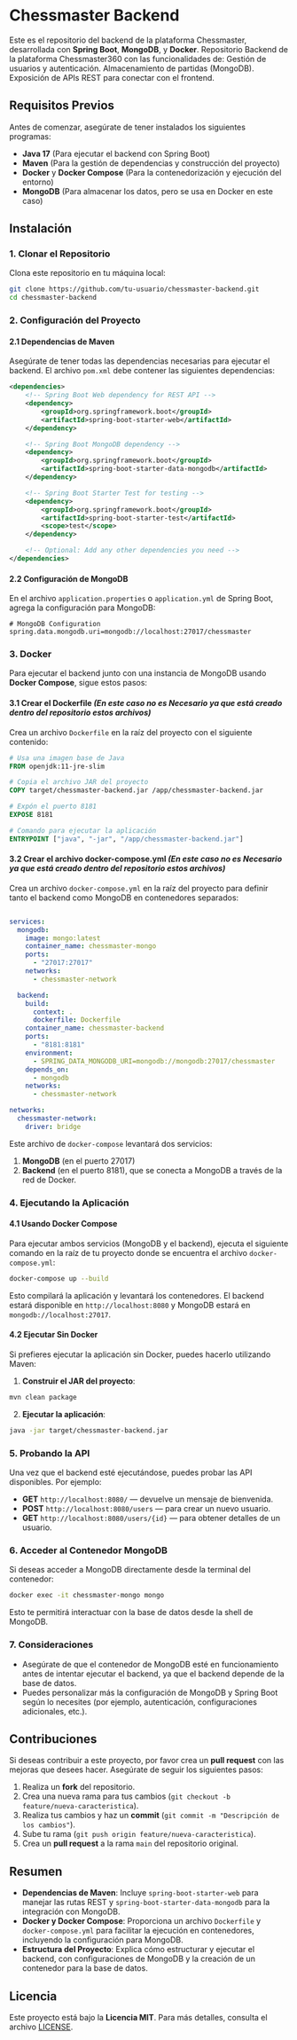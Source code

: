# Chessmaster Backend

Este es el repositorio del backend de la plataforma Chessmaster, desarrollada con **Spring Boot**, **MongoDB**, y **Docker**.
Repositorio Backend de la plataforma Chessmaster360 con las funcionalidades de: Gestión de usuarios y autenticación. Almacenamiento de partidas (MongoDB). Exposición de APIs REST para conectar con el frontend.

## Requisitos Previos

Antes de comenzar, asegúrate de tener instalados los siguientes programas:

- **Java 17** (Para ejecutar el backend con Spring Boot)
- **Maven** (Para la gestión de dependencias y construcción del proyecto)
- **Docker** y **Docker Compose** (Para la contenedorización y ejecución del entorno)
- **MongoDB** (Para almacenar los datos, pero se usa en Docker en este caso)

## Instalación

### 1. Clonar el Repositorio

Clona este repositorio en tu máquina local:

```bash
git clone https://github.com/tu-usuario/chessmaster-backend.git
cd chessmaster-backend
```

### 2. Configuración del Proyecto

#### 2.1 Dependencias de Maven

Asegúrate de tener todas las dependencias necesarias para ejecutar el backend. El archivo `pom.xml` debe contener las siguientes dependencias:

```xml
<dependencies>
    <!-- Spring Boot Web dependency for REST API -->
    <dependency>
        <groupId>org.springframework.boot</groupId>
        <artifactId>spring-boot-starter-web</artifactId>
    </dependency>

    <!-- Spring Boot MongoDB dependency -->
    <dependency>
        <groupId>org.springframework.boot</groupId>
        <artifactId>spring-boot-starter-data-mongodb</artifactId>
    </dependency>

    <!-- Spring Boot Starter Test for testing -->
    <dependency>
        <groupId>org.springframework.boot</groupId>
        <artifactId>spring-boot-starter-test</artifactId>
        <scope>test</scope>
    </dependency>

    <!-- Optional: Add any other dependencies you need -->
</dependencies>
```

#### 2.2 Configuración de MongoDB

En el archivo `application.properties` o `application.yml` de Spring Boot, agrega la configuración para MongoDB:

```properties
# MongoDB Configuration
spring.data.mongodb.uri=mongodb://localhost:27017/chessmaster
```

### 3. Docker

Para ejecutar el backend junto con una instancia de MongoDB usando **Docker Compose**, sigue estos pasos: 

#### 3.1 Crear el Dockerfile ***(En este caso no es Necesario ya que está creado dentro del repositorio estos archivos)***

Crea un archivo `Dockerfile` en la raíz del proyecto con el siguiente contenido:

```Dockerfile
# Usa una imagen base de Java
FROM openjdk:11-jre-slim

# Copia el archivo JAR del proyecto
COPY target/chessmaster-backend.jar /app/chessmaster-backend.jar

# Expón el puerto 8181
EXPOSE 8181

# Comando para ejecutar la aplicación
ENTRYPOINT ["java", "-jar", "/app/chessmaster-backend.jar"]
```

#### 3.2 Crear el archivo docker-compose.yml ***(En este caso no es Necesario ya que está creado dentro del repositorio estos archivos)***

Crea un archivo `docker-compose.yml` en la raíz del proyecto para definir tanto el backend como MongoDB en contenedores separados:

```yaml

services:
  mongodb:
    image: mongo:latest
    container_name: chessmaster-mongo
    ports:
      - "27017:27017"
    networks:
      - chessmaster-network

  backend:
    build:
      context: .
      dockerfile: Dockerfile
    container_name: chessmaster-backend
    ports:
      - "8181:8181"
    environment:
      - SPRING_DATA_MONGODB_URI=mongodb://mongodb:27017/chessmaster
    depends_on:
      - mongodb
    networks:
      - chessmaster-network

networks:
  chessmaster-network:
    driver: bridge
```

Este archivo de `docker-compose` levantará dos servicios:

1. **MongoDB** (en el puerto 27017)
2. **Backend** (en el puerto 8181), que se conecta a MongoDB a través de la red de Docker.

### 4. Ejecutando la Aplicación

#### 4.1 Usando Docker Compose

Para ejecutar ambos servicios (MongoDB y el backend), ejecuta el siguiente comando en la raíz de tu proyecto donde se encuentra el archivo `docker-compose.yml`:

```bash
docker-compose up --build
```

Esto compilará la aplicación y levantará los contenedores. El backend estará disponible en `http://localhost:8080` y MongoDB estará en `mongodb://localhost:27017`.

#### 4.2 Ejecutar Sin Docker

Si prefieres ejecutar la aplicación sin Docker, puedes hacerlo utilizando Maven:

1. **Construir el JAR del proyecto**:

```bash
mvn clean package
```

2. **Ejecutar la aplicación**:

```bash
java -jar target/chessmaster-backend.jar
```

### 5. Probando la API

Una vez que el backend esté ejecutándose, puedes probar las API disponibles. Por ejemplo:

- **GET** `http://localhost:8080/` — devuelve un mensaje de bienvenida.
- **POST** `http://localhost:8080/users` — para crear un nuevo usuario.
- **GET** `http://localhost:8080/users/{id}` — para obtener detalles de un usuario.

### 6. Acceder al Contenedor MongoDB

Si deseas acceder a MongoDB directamente desde la terminal del contenedor:

```bash
docker exec -it chessmaster-mongo mongo
```

Esto te permitirá interactuar con la base de datos desde la shell de MongoDB.

### 7. Consideraciones

- Asegúrate de que el contenedor de MongoDB esté en funcionamiento antes de intentar ejecutar el backend, ya que el backend depende de la base de datos.
- Puedes personalizar más la configuración de MongoDB y Spring Boot según lo necesites (por ejemplo, autenticación, configuraciones adicionales, etc.).

## Contribuciones

Si deseas contribuir a este proyecto, por favor crea un **pull request** con las mejoras que desees hacer. Asegúrate de seguir los siguientes pasos:

1. Realiza un **fork** del repositorio.
2. Crea una nueva rama para tus cambios (`git checkout -b feature/nueva-caracteristica`).
3. Realiza tus cambios y haz un **commit** (`git commit -m "Descripción de los cambios"`).
4. Sube tu rama (`git push origin feature/nueva-caracteristica`).
5. Crea un **pull request** a la rama `main` del repositorio original.

## Resumen

- **Dependencias de Maven**: Incluye `spring-boot-starter-web` para manejar las rutas REST y `spring-boot-starter-data-mongodb` para la integración con MongoDB.
- **Docker y Docker Compose**: Proporciona un archivo `Dockerfile` y `docker-compose.yml` para facilitar la ejecución en contenedores, incluyendo la configuración para MongoDB.
- **Estructura del Proyecto**: Explica cómo estructurar y ejecutar el backend, con configuraciones de MongoDB y la creación de un contenedor para la base de datos.

## Licencia

Este proyecto está bajo la **Licencia MIT**. Para más detalles, consulta el archivo [LICENSE](LICENSE).
  
